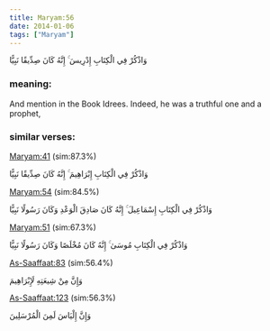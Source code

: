 ```yaml
---
title: Maryam:56
date: 2014-01-06
tags: ["Maryam"]
---
```

وَاذْكُرْ فِي الْكِتَابِ إِدْرِيسَ ۚ إِنَّهُ كَانَ صِدِّيقًا نَبِيًّا
### meaning: 
And mention in the Book Idrees. Indeed, he was a truthful one and a prophet,
### similar verses: 

[Maryam:41](/19/41) (sim:87.3%)

وَاذْكُرْ فِي الْكِتَابِ إِبْرَاهِيمَ ۚ إِنَّهُ كَانَ صِدِّيقًا نَبِيًّا

[Maryam:54](/19/54) (sim:84.5%)

وَاذْكُرْ فِي الْكِتَابِ إِسْمَاعِيلَ ۚ إِنَّهُ كَانَ صَادِقَ الْوَعْدِ وَكَانَ رَسُولًا نَبِيًّا

[Maryam:51](/19/51) (sim:67.3%)

وَاذْكُرْ فِي الْكِتَابِ مُوسَىٰ ۚ إِنَّهُ كَانَ مُخْلَصًا وَكَانَ رَسُولًا نَبِيًّا

[As-Saaffaat:83](/37/83) (sim:56.4%)

وَإِنَّ مِنْ شِيعَتِهِ لَإِبْرَاهِيمَ

[As-Saaffaat:123](/37/123) (sim:56.3%)

وَإِنَّ إِلْيَاسَ لَمِنَ الْمُرْسَلِينَ
